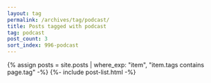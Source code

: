 ```yaml
---
layout: tag
permalink: /archives/tag/podcast/
title: Posts tagged with podcast
tag: podcast
post_count: 3
sort_index: 996-podcast
---
```

{% assign posts = site.posts | where_exp: "item", "item.tags contains page.tag" -%}
{%- include post-list.html -%}
